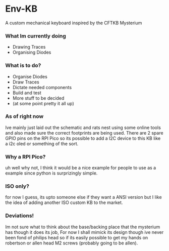 # Env-KB
 A custom mechanical keyboard inspired by the CFTKB Mysterium

### What Im currently doing
* Drawing Traces
* Organising Diodes


### What is to do?
* Organise Diodes
* Draw Traces
* Dictate needed components
* Build and test
* More stuff to be decided
* (at some point pretty it all up)

### As of right now
Ive mainly just laid out the schematic and rats nest using some online tools and also made sure the correct footprints are being used.
There are 2 spare GPIO pins on the RPI Pico so its possible to add a I2C device to this KB like a i2c oled or something of the sort.

### Why a RPI Pico?
uh well why not, I think it would be a nice example for people to use as a example since python is surprizingly simple.

### ISO only?
for now I guess, its upto someone else if they want a ANSI version but I like the idea of adding another ISO custom KB to the market.

### Deviations!
Im not sure what to think about the base/backing place that the mysterium has though it does its job, For now I shall mimick its design though ive never been fond of philips head so if its easily possible to get my hands on robertson or allen head M2 screws (probably going to be allen).
